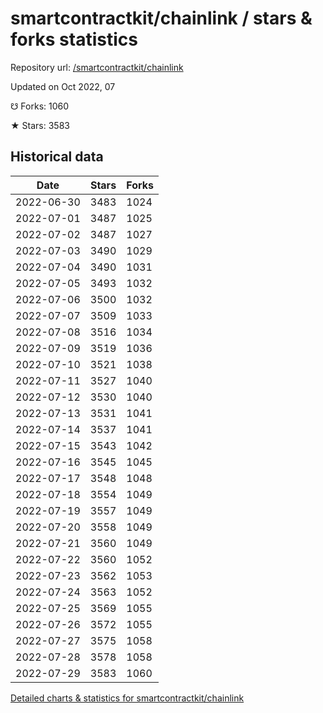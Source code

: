 # smartcontractkit/chainlink / stars & forks statistics

Repository url: [/smartcontractkit/chainlink](https://github.com/smartcontractkit/chainlink)

Updated on Oct 2022, 07

☋ Forks: 1060

★ Stars: 3583

## Historical data
| Date | Stars | Forks |
|------|-------|-------|
| 2022-06-30 | 3483 | 1024 | 
| 2022-07-01 | 3487 | 1025 | 
| 2022-07-02 | 3487 | 1027 | 
| 2022-07-03 | 3490 | 1029 | 
| 2022-07-04 | 3490 | 1031 | 
| 2022-07-05 | 3493 | 1032 | 
| 2022-07-06 | 3500 | 1032 | 
| 2022-07-07 | 3509 | 1033 | 
| 2022-07-08 | 3516 | 1034 | 
| 2022-07-09 | 3519 | 1036 | 
| 2022-07-10 | 3521 | 1038 | 
| 2022-07-11 | 3527 | 1040 | 
| 2022-07-12 | 3530 | 1040 | 
| 2022-07-13 | 3531 | 1041 | 
| 2022-07-14 | 3537 | 1041 | 
| 2022-07-15 | 3543 | 1042 | 
| 2022-07-16 | 3545 | 1045 | 
| 2022-07-17 | 3548 | 1048 | 
| 2022-07-18 | 3554 | 1049 | 
| 2022-07-19 | 3557 | 1049 | 
| 2022-07-20 | 3558 | 1049 | 
| 2022-07-21 | 3560 | 1049 | 
| 2022-07-22 | 3560 | 1052 | 
| 2022-07-23 | 3562 | 1053 | 
| 2022-07-24 | 3563 | 1052 | 
| 2022-07-25 | 3569 | 1055 | 
| 2022-07-26 | 3572 | 1055 | 
| 2022-07-27 | 3575 | 1058 | 
| 2022-07-28 | 3578 | 1058 | 
| 2022-07-29 | 3583 | 1060 | 


[Detailed charts & statistics for smartcontractkit/chainlink](https://reviewgithub.com/rep/smartcontractkit/chainlink)
